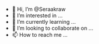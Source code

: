 - 👋 Hi, I’m @Seraakraw
- 👀 I’m interested in ...
- 🌱 I’m currently learning ...
- 💞️ I’m looking to collaborate on ...
- 📫 How to reach me ...

<!---
Seraakraw/Seraakraw is a ✨ special ✨ repository because its `README.md` (this file) appears on your GitHub profile.
You can click the Preview link to take a look at your changes.
--->
